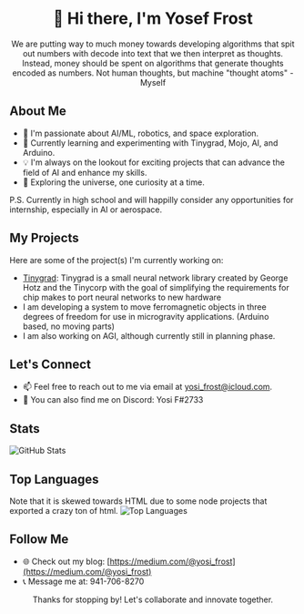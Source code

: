 <div align="center">
  <h1>👋 Hi there, I'm Yosef Frost</h1>
  <p>We are putting way to much money towards developing algorithms that spit out numbers with decode into text that we then interpret as thoughts. Instead, money should be spent on algorithms that generate thoughts encoded as numbers. Not human thoughts, but machine "thought atoms" - Myself</p>
</div>

## About Me

- 🤖 I'm passionate about AI/ML, robotics, and space exploration.
- 🌱 Currently learning and experimenting with Tinygrad, Mojo, AI, and Arduino.
- 💡 I'm always on the lookout for exciting projects that can advance the field of AI and enhance my skills.
- 🚀 Exploring the universe, one curiosity at a time.

P.S. Currently in high school and will happilly consider any opportunities for internship, especially in AI or aerospace.

## My Projects

Here are some of the project(s) I'm currently working on:

- [Tinygrad](https://github.com/tinygrad/tinygrad): Tinygrad is a small neural network library created by George Hotz and the Tinycorp with the goal of simplifying the requirements for chip makes to port neural networks to new hardware
- I am developing a system to move ferromagnetic objects in three degrees of freedom for use in microgravity applications. (Arduino based, no moving parts)
- I am also working on AGI, although currently still in planning phase.

## Let's Connect

- 📫 Feel free to reach out to me via email at [yosi_frost@icloud.com](mailto:yosi_frost@icloud.com).
- 💬 You can also find me on Discord: Yosi F#2733

## Stats

![GitHub Stats](https://github-readme-stats.vercel.app/api?username=FrostyTheSouthernSnowman&show_icons=true&theme=dark)

## Top Languages
Note that it is skewed towards HTML due to some node projects that exported a crazy ton of html.
![Top Languages](https://github-readme-stats.vercel.app/api/top-langs/?username=FrostyTheSouthernSnowman&layout=compact&theme=dark)

## Follow Me

- 🌐 Check out my blog: [https://medium.com/@yosi_frost](https://medium.com/@yosi_frost)
- 📞 Message me at: 941-706-8270

<div align="center">
  <p>Thanks for stopping by! Let's collaborate and innovate together.</p>
</div>
